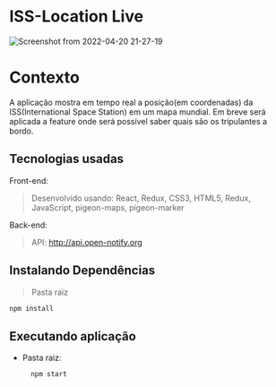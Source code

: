 # ISS-Location Live
![Screenshot from 2022-04-20 21-27-19](https://user-images.githubusercontent.com/29557187/164345885-6ff85f88-f2d2-49be-9fb9-bf6eee03de54.png)

# Contexto
A aplicação mostra em tempo real a posição(em coordenadas) da ISS(International Space Station) em um mapa mundial. 
Em breve será aplicada a feature onde será possível saber quais são os tripulantes a bordo.

## Tecnologias usadas

Front-end:
> Desenvolvido usando: React, Redux, CSS3, HTML5, Redux, JavaScript, pigeon-maps, pigeon-marker

Back-end:
> API: http://api.open-notify.org


## Instalando Dependências

> Pasta raiz
```bash
npm install
``` 

## Executando aplicação


* Pasta raiz:

  ```
    npm start
  ```


